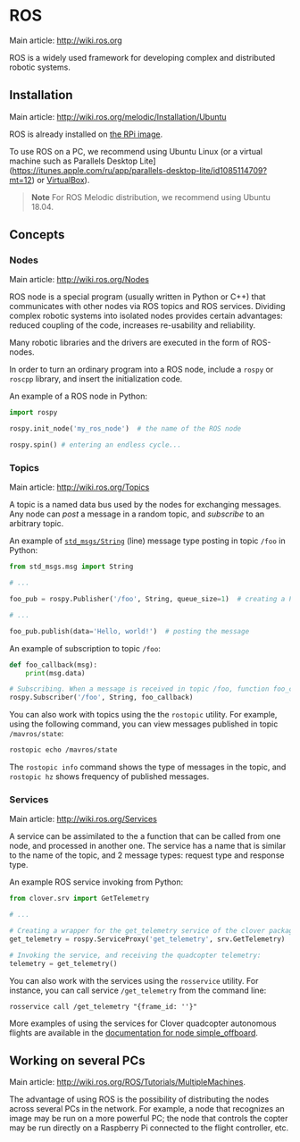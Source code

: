 ROS
===

Main article: http://wiki.ros.org

ROS is a widely used framework for developing complex and distributed robotic systems.

Installation
---

Main article: http://wiki.ros.org/melodic/Installation/Ubuntu

ROS is already installed on [the RPi image](image.md).

To use ROS on a PC, we recommend using Ubuntu Linux (or a virtual machine such as Parallels Desktop Lite](https://itunes.apple.com/ru/app/parallels-desktop-lite/id1085114709?mt=12) or [VirtualBox](https://www.virtualbox.org)).

> **Note** For ROS Melodic distribution, we recommend using Ubuntu 18.04.

Concepts
---

### Nodes

Main article: http://wiki.ros.org/Nodes

ROS node is a special program (usually written in Python or C++) that communicates with other nodes via ROS topics and ROS services. Dividing complex robotic systems into isolated nodes provides certain advantages: reduced coupling of the code, increases re-usability and reliability.

Many robotic libraries and the drivers are executed in the form of ROS-nodes.

In order to turn an ordinary program into a ROS node, include a `rospy` or `roscpp` library, and insert the initialization code.

An example of a ROS node in Python:

```python
import rospy

rospy.init_node('my_ros_node')  # the name of the ROS node

rospy.spin() # entering an endless cycle...
```

### Topics

Main article: http://wiki.ros.org/Topics

A topic is a named data bus used by the nodes for exchanging messages. Any node can *post* a message in a random topic, and *subscribe* to an arbitrary topic.

An example of [`std_msgs/String`](http://docs.ros.org/api/std_msgs/html/msg/String.html) (line) message type posting in topic `/foo` in Python:

```python
from std_msgs.msg import String

# ...

foo_pub = rospy.Publisher('/foo', String, queue_size=1)  # creating a Publisher

# ...

foo_pub.publish(data='Hello, world!')  # posting the message
```

An example of subscription to topic `/foo`:

```python
def foo_callback(msg):
    print(msg.data)

# Subscribing. When a message is received in topic /foo, function foo_callback will be invoked.
rospy.Subscriber('/foo', String, foo_callback)
```

You can also work with topics using the the `rostopic` utility. For example, using the following command, you can view messages published in topic `/mavros/state`:

```bash
rostopic echo /mavros/state
```

The `rostopic info` command shows the type of messages in the topic, and `rostopic hz` shows frequency of published messages.

### Services

Main article: http://wiki.ros.org/Services

A service can be assimilated to the a function that can be called from one node, and processed in another one. The service has a name that is similar to the name of the topic, and 2 message types: request type and response type.

An example ROS service invoking from Python:

```python
from clover.srv import GetTelemetry

# ...

# Creating a wrapper for the get_telemetry service of the clover package with the GetTelemetry type:
get_telemetry = rospy.ServiceProxy('get_telemetry', srv.GetTelemetry)

# Invoking the service, and receiving the quadcopter telemetry:
telemetry = get_telemetry()
```

You can also work with the services using the `rosservice` utility. For instance, you can call service `/get_telemetry` from the command line:

```(bash)
rosservice call /get_telemetry "{frame_id: ''}"
```

More examples of using the services for Clover quadcopter autonomous flights are available in the [documentation for node simple_offboard](simple_offboard.md).

Working on several PCs
---

Main article: http://wiki.ros.org/ROS/Tutorials/MultipleMachines.

The advantage of using ROS is the possibility of distributing the nodes across several PCs in the network. For example, a node that recognizes an image may be run on a more powerful PC; the node that controls the copter may be run directly on a Raspberry Pi connected to the flight controller, etc.
